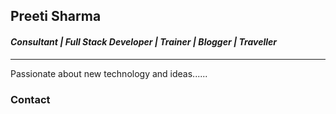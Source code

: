 ## Preeti Sharma 


#### *Consultant | Full Stack Developer | Trainer | Blogger | Traveller*
---

Passionate about new technology and ideas......


### Contact
